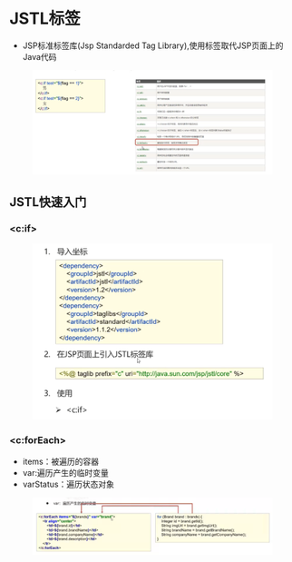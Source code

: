 # JSTL标签

* JSP标准标签库(Jsp Standarded Tag Library),使用标签取代JSP页面上的Java代码

<figure><img src="../.gitbook/assets/image (1) (12).png" alt=""><figcaption></figcaption></figure>

## JSTL快速入门

### \<c:if>

<figure><img src="../.gitbook/assets/image (30).png" alt=""><figcaption></figcaption></figure>

### \<c:forEach>

* items：被遍历的容器
* var:遍历产生的临时变量
* varStatus：遍历状态对象

<figure><img src="../.gitbook/assets/image (20) (4).png" alt=""><figcaption></figcaption></figure>

